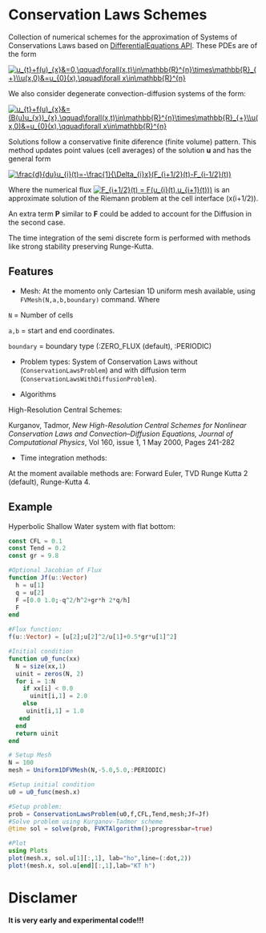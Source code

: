 # Conservation Laws Schemes

Collection of numerical schemes for the approximation of Systems of Conservations Laws based on [DifferentialEquations API](http://docs.juliadiffeq.org/latest/).
These PDEs are of the form

<a href="https://www.codecogs.com/eqnedit.php?latex=u_{t}&plus;f(u)_{x}&=0,\qquad\forall(x,t)\in\mathbb{R}^{n}\times\mathbb{R}_{&plus;}\\u(x,0)&=u_{0}(x),\qquad\forall&space;x\in\mathbb{R}^{n}" target="_blank"><img src="https://latex.codecogs.com/gif.latex?u_{t}&plus;f(u)_{x}&=0,\qquad\forall(x,t)\in\mathbb{R}^{n}\times\mathbb{R}_{&plus;}\\u(x,0)&=u_{0}(x),\qquad\forall&space;x\in\mathbb{R}^{n}" title="u_{t}+f(u)_{x}&=0,\qquad\forall(x,t)\in\mathbb{R}^{n}\times\mathbb{R}_{+}\\u(x,0)&=u_{0}(x),\qquad\forall x\in\mathbb{R}^{n}" /></a>

We also consider degenerate convection-diffusion systems of the form:

<a href="https://www.codecogs.com/eqnedit.php?latex=u_{t}&plus;f(u)_{x}&=(B(u)u_{x})_{x},\qquad\forall(x,t)\in\mathbb{R}^{n}\times\mathbb{R}_{&plus;}\\u(x,0)&=u_{0}(x),\qquad\forall&space;x\in\mathbb{R}^{n}" target="_blank"><img src="https://latex.codecogs.com/gif.latex?u_{t}&plus;f(u)_{x}&=(B(u)u_{x})_{x},\qquad\forall(x,t)\in\mathbb{R}^{n}\times\mathbb{R}_{&plus;}\\u(x,0)&=u_{0}(x),\qquad\forall&space;x\in\mathbb{R}^{n}" title="u_{t}+f(u)_{x}&=(B(u)u_{x})_{x},\qquad\forall(x,t)\in\mathbb{R}^{n}\times\mathbb{R}_{+}\\u(x,0)&=u_{0}(x),\qquad\forall x\in\mathbb{R}^{n}" /></a>

Solutions follow a conservative finite diference (finite volume) pattern. This method updates point values (cell averages) of the solution **u** and has the general form

<a href="https://www.codecogs.com/eqnedit.php?latex=\frac{d}{du}u_{i}(t)=-\frac{1}{\Delta_{i}x}(F_{i&plus;1/2}(t)-F_{i-1/2}(t))" target="_blank"><img src="https://latex.codecogs.com/gif.latex?\frac{d}{du}u_{i}(t)=-\frac{1}{\Delta_{i}x}(F_{i&plus;1/2}(t)-F_{i-1/2}(t))" title="\frac{d}{du}u_{i}(t)=-\frac{1}{\Delta_{i}x}(F_{i+1/2}(t)-F_{i-1/2}(t))" /></a>

Where the numerical flux <a href="https://www.codecogs.com/eqnedit.php?latex=F_{i&plus;1/2}(t)&space;=&space;F(u_{i}(t),u_{i&plus;1}(t)))" target="_blank"><img src="https://latex.codecogs.com/gif.latex?F_{i&plus;1/2}(t)&space;=&space;F(u_{i}(t),u_{i&plus;1}(t)))" title="F_{i+1/2}(t) = F(u_{i}(t),u_{i+1}(t)))" /></a> is an approximate solution of the Riemann problem at the cell interface (x(i+1/2)). 

An extra term **P** similar to **F** could be added to account for the Diffusion in the second case.

The time integration of the semi discrete form is performed with methods like strong stability preserving Runge-Kutta.

## Features
* Mesh: At the momento only Cartesian 1D uniform mesh available, using `FVMesh(N,a,b,boundary)` command. Where

`N` = Number of cells

`a,b` = start and end coordinates.

`boundary` = boundary type (:ZERO_FLUX (default), :PERIODIC)

* Problem types: System of Conservation Laws without (`ConservationLawsProblem`) and with diffusion term (`ConservationLawsWithDiffusionProblem`).

* Algorithms

High-Resolution Central Schemes:

Kurganov, Tadmor, *New High-Resolution Central Schemes for Nonlinear Conservation Laws and Convection–Diffusion Equations, Journal of Computational Physics*, Vol 160, issue 1, 1 May 2000, Pages 241-282

* Time integration methods:

At the moment available methods are: Forward Euler, TVD Runge Kutta 2 (default), Runge-Kutta 4.

## Example
Hyperbolic Shallow Water system with flat bottom:

```julia
const CFL = 0.1
const Tend = 0.2
const gr = 9.8

#Optional Jacobian of Flux
function Jf(u::Vector)
  h = u[1]
  q = u[2]
  F =[0.0 1.0;-q^2/h^2+gr*h 2*q/h]
  F
end

#Flux function:
f(u::Vector) = [u[2];u[2]^2/u[1]+0.5*gr*u[1]^2]

#Initial condition
function u0_func(xx)
  N = size(xx,1)
  uinit = zeros(N, 2)
  for i = 1:N
    if xx[i] < 0.0
      uinit[i,1] = 2.0
    else
     uinit[i,1] = 1.0
   end
  end
  return uinit
end

# Setup Mesh
N = 100
mesh = Uniform1DFVMesh(N,-5.0,5.0,:PERIODIC)

#Setup initial condition
u0 = u0_func(mesh.x)

#Setup problem:
prob = ConservationLawsProblem(u0,f,CFL,Tend,mesh;Jf=Jf)
#Solve problem using Kurganov-Tadmor scheme
@time sol = solve(prob, FVKTAlgorithm();progressbar=true)

#Plot
using Plots
plot(mesh.x, sol.u[1][:,1], lab="ho",line=(:dot,2))
plot!(mesh.x, sol.u[end][:,1],lab="KT h")
```

# Disclamer
**It is very early and experimental code!!!**
